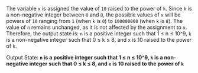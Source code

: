 The variable `x` is assigned the value of `10` raised to the power of `k`. Since `k` is a non-negative integer between `0` and `8`, the possible values of `x` will be powers of `10` ranging from `1` (when `k` is `0`) to `100000000` (when `k` is `8`). The value of `n` remains unchanged, as it is not affected by the assignment to `x`. Therefore, the output state is: `n` is a positive integer such that 1 ≤ n ≤ 10^9, `k` is a non-negative integer such that 0 ≤ k ≤ 8, and `x` is 10 raised to the power of `k`.

Output State: **`n` is a positive integer such that 1 ≤ n ≤ 10^9, `k` is a non-negative integer such that 0 ≤ k ≤ 8, and `x` is 10 raised to the power of `k`**